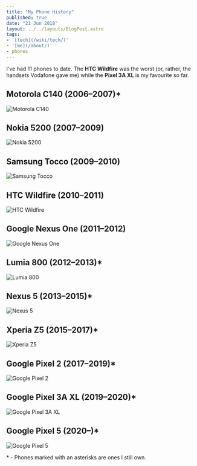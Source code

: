 ```yaml
---
title: "My Phone History"
published: true
date: "21 Jun 2018"
layout: ../../layouts/BlogPost.astro
tags:
- '[tech](/wiki/tech/)'
- '[me](/about/)'
- phones
---
```


I've had 11 phones to date. The **HTC Wildfire** was the worst (or, rather, the handsets Vodafone gave me) while the **Pixel 3A XL** is my favourite so far.

## Motorola C140 (2006–2007)\*

![Motorola C140](/images/motorola-c140.png)

## Nokia 5200 (2007–2009)

![Nokia 5200](/images/nokia-5200.jpg)

## Samsung Tocco (2009–2010)

![Samsung Tocco](/images/Samsung-Tocco.jpg)

## HTC Wildfire (2010–2011)

![HTC Wildfire](/images/htc-wildfire.jpg)

## Google Nexus One (2011–2012)

![Google Nexus One](/images/nexus-one.jpg)

## Lumia 800 (2012–2013)\*

![Lumia 800](/images/lumia-800.jpg)

## Nexus 5 (2013–2015)\*

![Nexus 5](/images/nexus-5.jpg)

## Xperia Z5 (2015–2017)\*

![Xperia Z5](/images/xperia-z5.jpg)

## Google Pixel 2 (2017–2019)\*

![Google Pixel 2](/images/google-pixel-2.jpg)

## Google Pixel 3A XL (2019–2020)\*

![Google Pixel 3A XL](/images/pixel-3a-xl.jpg)

## Google Pixel 5 (2020–)\*

![Google Pixel 5](/images/pixel-5.jpg)

\* - Phones marked with an asterisks are ones I still own.
